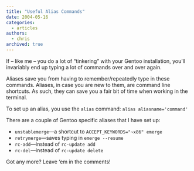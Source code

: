 ```yaml
---
title: "Useful Alias Commands"
date: 2004-05-16
categories:
  - articles
authors:
  - chris
archived: true
---
```


If – like me – you do a lot of “tinkering” with your Gentoo installation, you’ll invariably end up typing a lot of commands over and over again.

Aliases save you from having to remember/repeatedly type in these commands. Aliases, in case you are new to them, are command line shortcuts. As such, they can save you a fair bit of time when working in the terminal.

To set up an alias, you use the `alias` command: `alias aliasname='command'`

There are a couple of Gentoo specific aliases that I have set up:

- `unstablemerge`—a shortcut to `ACCEPT_KEYWORDS="~x86" emerge`
- `retrymerge`—saves typing in `emerge --resume`
- `rc-add`—instead of `rc-update add`
- `rc-del`—instead of `rc-update delete`

Got any more? Leave ‘em in the comments!
